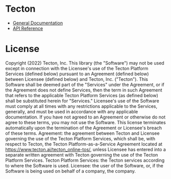 # Tecton

* [General Documentation](https://docs.tecton.ai/)
* [API Reference](https://docs.tecton.ai/api-reference/index.html)

# License

Copyright (2022) Tecton, Inc. This library (the "Software") may not be used except in connection with the Licensee's use
of the Tecton Platform Services (defined below) pursuant to an Agreement (defined below) between Licensee (defined
below) and Tecton, Inc. ("Tecton"). This Software shall be deemed part of the "Services" under the Agreement, or if the
Agreement does not define Services, then the term in such Agreement that refers to the applicable Tecton Platform
Services (as defined below) shall be substituted herein for "Services." Licensee's use of the Software must comply at
all times with any restrictions applicable to the Services, generally, and must be used in accordance with any
applicable documentation. If you have not agreed to an Agreement or otherwise do not agree to these terms, you may not
use the Software. This license terminates automatically upon the termination of the Agreement or Licensee's breach of
these terms. Agreement: the agreement between Tecton and Licensee governing the use of the Tecton Platform Services,
which shall be, with respect to Tecton, the Tecton Platform-as-a-Service Agreement located
at https://www.tecton.ai/tecton_online-tos/, unless Licensee has entered into a separate written agreement with Tecton
governing the use of the Tecton Platform Services. Tecton Platform Services: the Tecton services according to where the
Software is used. Licensee: the user of the Software, or, if the Software is being used on behalf of a company, the
company.
